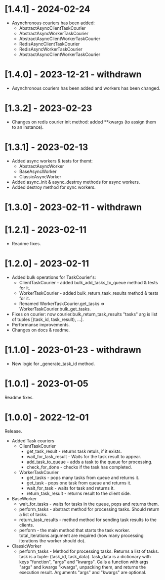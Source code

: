 # [1.4.1] - 2024-02-24
- Asynchronous couriers has been added:
  - AbstractAsyncClientTaskCourier
  - AbstractAsyncWorkerTaskCourier
  - AbstractAsyncClientWorkerTaskCourier
  - RedisAsyncClientTaskCourier
  - RedisAsyncWorkerTaskCourier
  - AbstractAsyncClientWorkerTaskCourier

# [1.4.0] - 2023-12-21 - withdrawn
- Asynchronous couriers has been added and workers has been changed.

# [1.3.2] - 2023-02-23
- Changes on redis courier init method: added **kwargs (to assign them to an instance).


# [1.3.1] - 2023-02-13
- Added async workers & tests for themt:
  - AbstractAsyncWorker
  - BaseAsyncWorker
  - ClassicAsyncWorker
- Added async_init & async_destroy methods for async workers.
- Added destroy method for sync workers.

# [1.3.0] - 2023-02-11 - withdrawn

# [1.2.1] - 2023-02-11
- Readme fixes.

# [1.2.0] - 2023-02-11
- Added bulk operations for TaskCourier's:
  - ClientTaskCourier - added bulk_add_tasks_to_queue method & tests for it.
  - WorkerTaskCourier - added bulk_return_task_results method & tests for it.
  - Renamed WorkerTaskCourier.get_tasks => WorkerTaskCourier.bulk_get_tasks.
- Fixes on courier: now courier.bulk_return_task_results "tasks" arg is list of tuples [(task_id, task_result), ...].
- Performanse improvements.
- Changes on docs & readme.

# [1.1.0] - 2023-01-23 - withdrawn
- New logic for _generate_task_id method.

# [1.0.1] - 2023-01-05
Readme fixes.

# [1.0.0] - 2022-12-01
Release.
- Added Task couriers
  - ClientTaskCourier
    - get_task_result - returns task retuls, if it exists.
    - wait_for_task_result - Waits for the task result to appear.
    - add_task_to_queue - adds a task to the queue for processing.
    - check_for_done - checks if the task has completed.
  - WorkerTaskCourier
    - get_tasks - pops many tasks from queue and returns it.
    - get_task - pops one task from queue and returns it.
    - wait_for_task - waits for task and returns it.
    - return_task_result - returns result to the client side.
- BaseWorker
  - wait_for_tasks - waits for tasks in the queue, pops and returns them.
  - perform_tasks - abstract method for processing tasks. Should return a list of tasks.
  - return_task_results - method method for sending task results to the clients.
  - perform - the main method that starts the task worker. total_iterations argument are required (how many processing iterations the worker should do).
- ClassicWorker
  - perform_tasks - Method for processing tasks. Returns a list of tasks.
  task is a tuple: (task_id, task_data).
  task_data is a dictionary with keys "function", "args" and "kwargs".
  Calls a function with args "args" and kwargs "kwargs", unpacking them, and returns the execution result.
  Arguments "args" and "kwargs" are optional.
